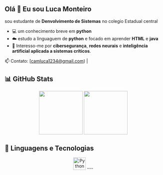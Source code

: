 ## Olá 👋 Eu sou Luca Monteiro

sou estudante de **Denvolvimento de Sistemas** no colegio Estadual central

- 💻 um conhecimento breve em **python**
- ☁️ estudo a linguaguem de **python** e focado em aprender **HTML** e **java**
- 🔐 Interesso-me por **cibersegurança**, **redes neurais** e **inteligência artificial aplicada a sistemas críticos**.


📫 Contato: [camluca1234@gmail.com) |


## 📊 GitHub Stats

<p align="center">
  <img height="140em" src="https://github-readme-stats.vercel.app/api?username=Lucamonteiro10&show_icons=true&theme=tokyonight&hide_title=false" />
  <img height="140em" src="https://github-readme-stats.vercel.app/api/top-langs/?username=Lucamonteiro10&layout=compact&theme=tokyonight" />
</p>

## 🚀 Linguagens e Tecnologias

<p align="center">
  <img src="https://cdn.jsdelivr.net/gh/devicons/devicon/icons/python/python-original.svg" height="40" alt="Python" />
---

<p align="center">
 
</p>

